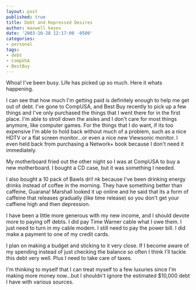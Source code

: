 ```yaml
---
layout: post
published: true
title: Debt and Repressed Desires
author: maxwell keyes
date: '2003-10-28 12:17:00 -0500'
categories:
- personal
tags:
- debt
- CompUSA
- BestBuy
---
```


Whoa! I've been busy. Life has picked up so much. Here it whats happening.

I can see that how much I'm getting paid is definitely enough to help me get out of debt. I've gone to CompUSA, and
Best Buy recently to pick up a few things and I've only purchased the things that I went there for in the first place.
I'm able to stroll down the aisles and I don't care for most things anymore, like computer games. For the things that
I do want, if its too expensive I'm able to hold back without much of a problem, such as a nice HDTV or a flat screen
monitor...or even a nice new Viewsonic monitor. I even held back from purchasing a Network+ book because I don't need
it immediately.

My motherboard fried out the other night so I was at CompUSA to buy a new motherboard. I bought a CD case, but it was
something I needed.

I also bought a 10 pack of Bawls dri! nk because I've been drinking energy drinks instead of coffee in the morning. They
have something better than caffeine, Guarana! Marshall looked it up online and he said that its a form of caffeine that
releases gradually (like time release) so you don't get your caffiene high and then depression.

I have been a little more generous with my new income, and I should devote more to paying off debts. I did pay Time
Warner cable what I owe them. I just need to turn in my cable modem. I still need to pay the power bill. I did make a
payment to one of my credit cards.

I plan on making a budget and sticking to it very close. If I become aware of my spending instead of just checking the
balance so often I think I'll tackle this debt very well. Plus I need to take care of taxes.

I'm thinking to myself that I can treat myself to a few luxuries since I'm making more money now...but I shouldn't
ignore the estimated $10,000 debt I have with various sources.
